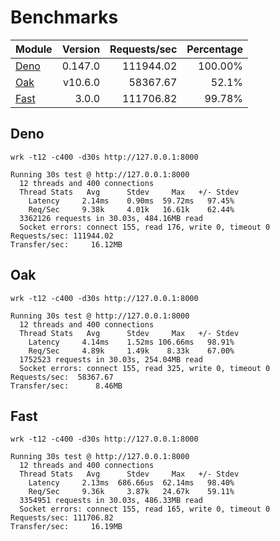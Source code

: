 # Benchmarks

| Module                                                                     | Version | Requests/sec | Percentage |
| -------------------------------------------------------------------------- | ------: | -----------: | ---------: |
| [Deno](https://github.com/danteissaias/fast/blob/3.0.0/benchmarks/deno.ts) | 0.147.0 |    111944.02 |    100.00% |
| [Oak](https://github.com/danteissaias/fast/blob/3.0.0/benchmarks/oak.ts)   | v10.6.0 |     58367.67 |      52.1% |
| [Fast](https://github.com/danteissaias/fast/blob/3.0.0/benchmarks/fast.ts) |   3.0.0 |    111706.82 |     99.78% |

## Deno

```
wrk -t12 -c400 -d30s http://127.0.0.1:8000
```

```
Running 30s test @ http://127.0.0.1:8000
  12 threads and 400 connections
  Thread Stats   Avg      Stdev     Max   +/- Stdev
    Latency     2.14ms    0.90ms  59.72ms   97.45%
    Req/Sec     9.38k     4.01k   16.61k    62.44%
  3362126 requests in 30.03s, 484.16MB read
  Socket errors: connect 155, read 176, write 0, timeout 0
Requests/sec: 111944.02
Transfer/sec:     16.12MB
```

## Oak

```
wrk -t12 -c400 -d30s http://127.0.0.1:8000
```

```
Running 30s test @ http://127.0.0.1:8000
  12 threads and 400 connections
  Thread Stats   Avg      Stdev     Max   +/- Stdev
    Latency     4.14ms    1.52ms 106.66ms   98.91%
    Req/Sec     4.89k     1.49k    8.33k    67.00%
  1752523 requests in 30.03s, 254.04MB read
  Socket errors: connect 155, read 325, write 0, timeout 0
Requests/sec:  58367.67
Transfer/sec:      8.46MB
```

## Fast

```
wrk -t12 -c400 -d30s http://127.0.0.1:8000
```

```
Running 30s test @ http://127.0.0.1:8000
  12 threads and 400 connections
  Thread Stats   Avg      Stdev     Max   +/- Stdev
    Latency     2.13ms  686.66us  62.14ms   98.40%
    Req/Sec     9.36k     3.87k   24.67k    59.11%
  3354951 requests in 30.03s, 486.33MB read
  Socket errors: connect 155, read 165, write 0, timeout 0
Requests/sec: 111706.82
Transfer/sec:     16.19MB
```
